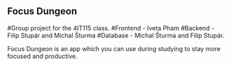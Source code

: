 ## Focus Dungeon

#Group project for the 4IT115 class.
#Frontend - Iveta Pham
#Backend - Filip Stupár and Michal Šturma
#Database - Michal Šturma and Filip Stupár.


Focus Dungeon is an app which you can use during studying to stay more focused and productive.
